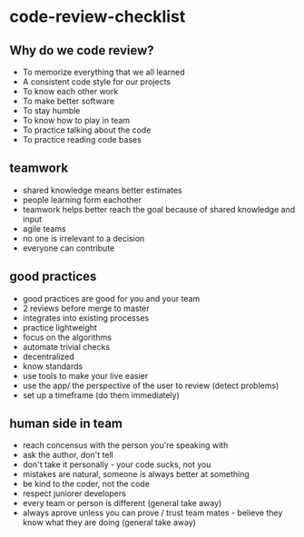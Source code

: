 # code-review-checklist

## Why do we code review? 
* To memorize everything that we all learned 
* A consistent code style for our projects
* To know each other work
* To make better software
* To stay humble
* To know how to play in team
* To practice talking about the code
* To practice reading code bases

## teamwork
* shared knowledge means better estimates
* people learning form eachother
* teamwork helps better reach the goal because of shared knowledge and input
* agile teams
* no one is irrelevant to a decision
* everyone can contribute

## good practices
* good practices are good for you and your team  
* 2 reviews before merge to master
* integrates into existing processes
* practice lightweight
* focus on the algorithms
* automate trivial checks
* decentralized
* know standards
* use tools to make your live easier  
* use the app/ the perspective of the user to review (detect problems)
* set up a timeframe (do them immediately)

## human side in team
* reach concensus with the person you're speaking with
* ask the author, don't tell
* don't take it personally - your code sucks, not you
* mistakes are natural, someone is always better at something
* be kind to the coder, not the code
* respect juniorer developers
* every team or person is different (general take away)
* always aprove unless you can prove / trust team mates - believe they know what they are doing (general take away)




